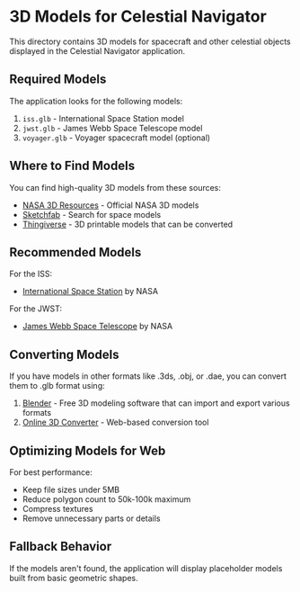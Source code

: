 # 3D Models for Celestial Navigator

This directory contains 3D models for spacecraft and other celestial objects displayed in the Celestial Navigator application.

## Required Models

The application looks for the following models:

1. `iss.glb` - International Space Station model
2. `jwst.glb` - James Webb Space Telescope model
3. `voyager.glb` - Voyager spacecraft model (optional)

## Where to Find Models

You can find high-quality 3D models from these sources:

- [NASA 3D Resources](https://nasa3d.arc.nasa.gov/models) - Official NASA 3D models
- [Sketchfab](https://sketchfab.com/search?q=space+telescopes&type=models) - Search for space models
- [Thingiverse](https://www.thingiverse.com/search?q=space+station) - 3D printable models that can be converted

## Recommended Models

For the ISS:

- [International Space Station](https://sketchfab.com/3d-models/international-space-station-16-890594167611495c9f86f2d645a33f90) by NASA

For the JWST:

- [James Webb Space Telescope](https://sketchfab.com/3d-models/james-webb-space-telescope-fa27aaa168ad41a6ae31d38a35a8248f) by NASA

## Converting Models

If you have models in other formats like .3ds, .obj, or .dae, you can convert them to .glb format using:

1. [Blender](https://www.blender.org/) - Free 3D modeling software that can import and export various formats
2. [Online 3D Converter](https://www.online-convert.com/3d-model-converter) - Web-based conversion tool

## Optimizing Models for Web

For best performance:

- Keep file sizes under 5MB
- Reduce polygon count to 50k-100k maximum
- Compress textures
- Remove unnecessary parts or details

## Fallback Behavior

If the models aren't found, the application will display placeholder models built from basic geometric shapes.
